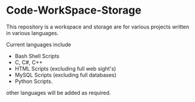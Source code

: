 # Code-WorkSpace-Storage

This repository is a workspace and storage are for various projects written in various languages.

Current languages include

- Bash Shell Scripts
- C, C#, C++
- HTML Scripts (excluding full web sight's)
- MySQL Scripts (excluding full databases)
- Python Scripts.

other languages will be added as required.

